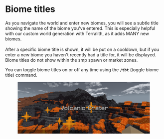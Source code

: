 # Biome titles

As you navigate the world and enter new biomes, you will see a subtle title showing the name of the biome you've entered. This is especially helpful with our custom world generation with Terralith, as it adds MANY new biomes.\
\
After a specific biome title is shown, it will be put on a cooldown, but if you enter a new biome you haven't recently had a title for, it will be displayed. Biome titles do not show within the smp spawn or market zones.

You can toggle biome titles on or off any time using the **`/tbt`** (toggle biome title) command.

<figure><img src="../../.gitbook/assets/image (6) (1).png" alt=""><figcaption></figcaption></figure>

